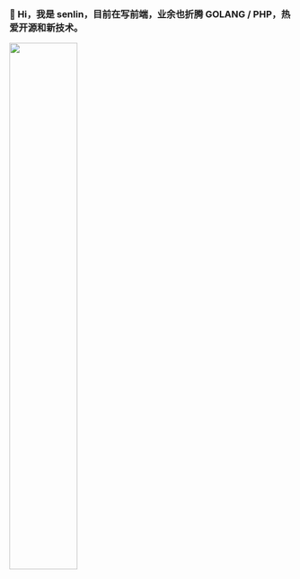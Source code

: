 ### 🌱 Hi，我是 senlin，目前在写前端，业余也折腾 GOLANG / PHP，热爱开源和新技术。

<img style="width:49%;display:inline-block"  src="https://github-readme-stats.vercel.app/api?username=xusenlin&show_icons=true&hide=contribs" />


<!--
**xusenlin/xusenlin** is a ✨ _special_ ✨ repository because its `README.md` (this file) appears on your GitHub profile.

Here are some ideas to get you started:

- 🔭 I’m currently working on ...
- 🌱 I’m currently learning ...
- 👯 I’m looking to collaborate on ...
- 🤔 I’m looking for help with ...
- 💬 Ask me about ...
- 📫 How to reach me: ...
- 😄 Pronouns: ...
- ⚡ Fun fact: ...
-->
